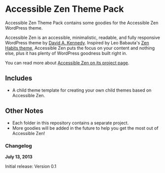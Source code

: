 # Accessible Zen Theme Pack

Accessible Zen Theme Pack contains some goodies for the Accessible Zen WordPress theme.

Accessible Zen is an accessible, minimalistic, readable, and fully responsive WordPress theme by [David A. Kennedy](http://davidakennedy.com). Inspired by Leo Babauta's [Zen Habits theme](http://zenhabits.net/theme/), Accessible Zen puts the focus on your content and nothing else, plus it has plenty of WordPress goodness built right in.

You can read more about [Accessible Zen on its project page](http://davidakennedy.com/projects/accessible-zen/).

## Includes

* A child theme template for creating your own child themes based on Accessible Zen.

## Other Notes

* Each folder in this repository contains a separate project.
* More goodies will be added in the future to help you get the most out of Accessible Zen!

### Changelog

**July 13, 2013**

Initial release: Version 0.1